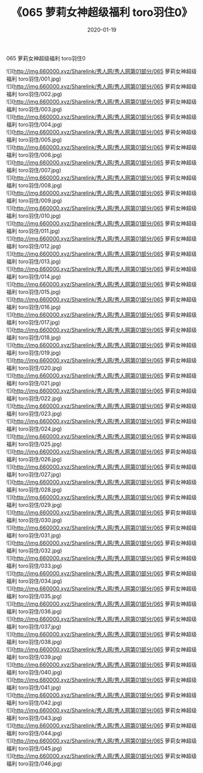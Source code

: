 ﻿---
layout: post
title:  《065 萝莉女神超级福利 toro羽住0》
date:   2020-01-19
img: http://img.660000.xyz/Sharelink/秀人网/秀人网第01部分/065 萝莉女神超级福利 toro羽住0/000.jpg
categories: [美女, 清纯, 唯美]
---

065 萝莉女神超级福利 toro羽住0

  ![](http://img.660000.xyz/Sharelink/秀人网/秀人网第01部分/065 萝莉女神超级福利 toro羽住/001.jpg) <br> ![](http://img.660000.xyz/Sharelink/秀人网/秀人网第01部分/065 萝莉女神超级福利 toro羽住/002.jpg) <br> ![](http://img.660000.xyz/Sharelink/秀人网/秀人网第01部分/065 萝莉女神超级福利 toro羽住/003.jpg) <br> ![](http://img.660000.xyz/Sharelink/秀人网/秀人网第01部分/065 萝莉女神超级福利 toro羽住/004.jpg) <br> ![](http://img.660000.xyz/Sharelink/秀人网/秀人网第01部分/065 萝莉女神超级福利 toro羽住/005.jpg) <br> ![](http://img.660000.xyz/Sharelink/秀人网/秀人网第01部分/065 萝莉女神超级福利 toro羽住/006.jpg) <br> ![](http://img.660000.xyz/Sharelink/秀人网/秀人网第01部分/065 萝莉女神超级福利 toro羽住/007.jpg) <br> ![](http://img.660000.xyz/Sharelink/秀人网/秀人网第01部分/065 萝莉女神超级福利 toro羽住/008.jpg) <br> ![](http://img.660000.xyz/Sharelink/秀人网/秀人网第01部分/065 萝莉女神超级福利 toro羽住/009.jpg) <br> ![](http://img.660000.xyz/Sharelink/秀人网/秀人网第01部分/065 萝莉女神超级福利 toro羽住/010.jpg) <br> ![](http://img.660000.xyz/Sharelink/秀人网/秀人网第01部分/065 萝莉女神超级福利 toro羽住/011.jpg) <br> ![](http://img.660000.xyz/Sharelink/秀人网/秀人网第01部分/065 萝莉女神超级福利 toro羽住/012.jpg) <br> ![](http://img.660000.xyz/Sharelink/秀人网/秀人网第01部分/065 萝莉女神超级福利 toro羽住/013.jpg) <br> ![](http://img.660000.xyz/Sharelink/秀人网/秀人网第01部分/065 萝莉女神超级福利 toro羽住/014.jpg) <br> ![](http://img.660000.xyz/Sharelink/秀人网/秀人网第01部分/065 萝莉女神超级福利 toro羽住/015.jpg) <br> ![](http://img.660000.xyz/Sharelink/秀人网/秀人网第01部分/065 萝莉女神超级福利 toro羽住/016.jpg) <br> ![](http://img.660000.xyz/Sharelink/秀人网/秀人网第01部分/065 萝莉女神超级福利 toro羽住/017.jpg) <br> ![](http://img.660000.xyz/Sharelink/秀人网/秀人网第01部分/065 萝莉女神超级福利 toro羽住/018.jpg) <br> ![](http://img.660000.xyz/Sharelink/秀人网/秀人网第01部分/065 萝莉女神超级福利 toro羽住/019.jpg) <br> ![](http://img.660000.xyz/Sharelink/秀人网/秀人网第01部分/065 萝莉女神超级福利 toro羽住/020.jpg) <br> ![](http://img.660000.xyz/Sharelink/秀人网/秀人网第01部分/065 萝莉女神超级福利 toro羽住/021.jpg) <br> ![](http://img.660000.xyz/Sharelink/秀人网/秀人网第01部分/065 萝莉女神超级福利 toro羽住/022.jpg) <br> ![](http://img.660000.xyz/Sharelink/秀人网/秀人网第01部分/065 萝莉女神超级福利 toro羽住/023.jpg) <br> ![](http://img.660000.xyz/Sharelink/秀人网/秀人网第01部分/065 萝莉女神超级福利 toro羽住/024.jpg) <br> ![](http://img.660000.xyz/Sharelink/秀人网/秀人网第01部分/065 萝莉女神超级福利 toro羽住/025.jpg) <br> ![](http://img.660000.xyz/Sharelink/秀人网/秀人网第01部分/065 萝莉女神超级福利 toro羽住/026.jpg) <br> ![](http://img.660000.xyz/Sharelink/秀人网/秀人网第01部分/065 萝莉女神超级福利 toro羽住/027.jpg) <br> ![](http://img.660000.xyz/Sharelink/秀人网/秀人网第01部分/065 萝莉女神超级福利 toro羽住/028.jpg) <br> ![](http://img.660000.xyz/Sharelink/秀人网/秀人网第01部分/065 萝莉女神超级福利 toro羽住/029.jpg) <br> ![](http://img.660000.xyz/Sharelink/秀人网/秀人网第01部分/065 萝莉女神超级福利 toro羽住/030.jpg) <br> ![](http://img.660000.xyz/Sharelink/秀人网/秀人网第01部分/065 萝莉女神超级福利 toro羽住/031.jpg) <br> ![](http://img.660000.xyz/Sharelink/秀人网/秀人网第01部分/065 萝莉女神超级福利 toro羽住/032.jpg) <br> ![](http://img.660000.xyz/Sharelink/秀人网/秀人网第01部分/065 萝莉女神超级福利 toro羽住/033.jpg) <br> ![](http://img.660000.xyz/Sharelink/秀人网/秀人网第01部分/065 萝莉女神超级福利 toro羽住/034.jpg) <br> ![](http://img.660000.xyz/Sharelink/秀人网/秀人网第01部分/065 萝莉女神超级福利 toro羽住/035.jpg) <br> ![](http://img.660000.xyz/Sharelink/秀人网/秀人网第01部分/065 萝莉女神超级福利 toro羽住/036.jpg) <br> ![](http://img.660000.xyz/Sharelink/秀人网/秀人网第01部分/065 萝莉女神超级福利 toro羽住/037.jpg) <br> ![](http://img.660000.xyz/Sharelink/秀人网/秀人网第01部分/065 萝莉女神超级福利 toro羽住/038.jpg) <br> ![](http://img.660000.xyz/Sharelink/秀人网/秀人网第01部分/065 萝莉女神超级福利 toro羽住/039.jpg) <br> ![](http://img.660000.xyz/Sharelink/秀人网/秀人网第01部分/065 萝莉女神超级福利 toro羽住/040.jpg) <br> ![](http://img.660000.xyz/Sharelink/秀人网/秀人网第01部分/065 萝莉女神超级福利 toro羽住/041.jpg) <br> ![](http://img.660000.xyz/Sharelink/秀人网/秀人网第01部分/065 萝莉女神超级福利 toro羽住/042.jpg) <br> ![](http://img.660000.xyz/Sharelink/秀人网/秀人网第01部分/065 萝莉女神超级福利 toro羽住/043.jpg) <br> ![](http://img.660000.xyz/Sharelink/秀人网/秀人网第01部分/065 萝莉女神超级福利 toro羽住/044.jpg) <br> ![](http://img.660000.xyz/Sharelink/秀人网/秀人网第01部分/065 萝莉女神超级福利 toro羽住/045.jpg) <br> ![](http://img.660000.xyz/Sharelink/秀人网/秀人网第01部分/065 萝莉女神超级福利 toro羽住/046.jpg) <br>